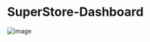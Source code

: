 # SuperStore-Dashboard

![image](https://github.com/AhmetYazgan/SuperStore-Dashboard/assets/130467590/759b97f9-f3b7-4cac-98c3-350b18a93a68)
